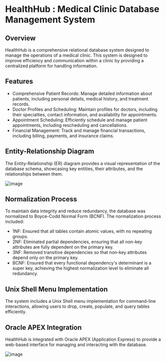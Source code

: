 # HealthHub : Medical Clinic Database Management System

## Overview
HealthHub is a comprehensive relational database system designed to manage the operations of a medical clinic. This system is designed to improve efficiency and communication within a clinic by providing a centralized platform for handling information.

## Features
- Comprehensive Patient Records: Manage detailed information about patients, including personal details, medical history, and treatment records.
- Doctor Profiles and Scheduling: Maintain profiles for doctors, including their specialties, contact information, and availability for appointments.
- Appointment Scheduling: Efficiently schedule and manage patient appointments, including rescheduling and cancellations.
- Financial Management: Track and manage financial transactions, including billing, payments, and insurance claims.

## Entity-Relationship Diagram
The Entity-Relationship (ER) diagram provides a visual representation of the database schema, showcasing key entities, their attributes, and the relationships between them.

![image](https://github.com/user-attachments/assets/3ac80dcf-be64-47ae-91cb-5723a4cc538d)

## Normalization Process
To maintain data integrity and reduce redundancy, the database was normalized to Boyce-Codd Normal Form (BCNF). The normalization process included:

- 1NF: Ensured that all tables contain atomic values, with no repeating groups.
- 2NF: Eliminated partial dependencies, ensuring that all non-key attributes are fully dependent on the primary key.
- 3NF: Removed transitive dependencies so that non-key attributes depend only on the primary key.
- BCNF: Ensured that every functional dependency's determinant is a super key, achieving the highest normalization level to eliminate all redundancy.

## Unix Shell Menu Implementation
The system includes a Unix Shell menu implementation for command-line interactions, allowing users to drop, create, populate, and query tables efficiently.

## Oracle APEX Integration
HealthHub is integrated with Oracle APEX (Application Express) to provide a web-based interface for managing and interacting with the database.

![image](https://github.com/user-attachments/assets/6f70f3aa-4086-4970-a712-50a1a6d565d4)
